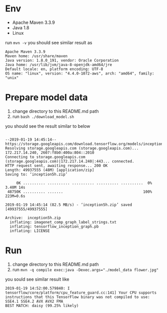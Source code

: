 
Env
=====
- Apache Maven 3.3.9
- Java 1.8
- Linux

run `mvn -v` you should see similar result as 

```
Apache Maven 3.3.9
Maven home: /usr/share/maven
Java version: 1.8.0_191, vendor: Oracle Corporation
Java home: /usr/lib/jvm/java-8-openjdk-amd64/jre
Default locale: en, platform encoding: UTF-8
OS name: "linux", version: "4.4.0-1072-aws", arch: "amd64", family: "unix"
```

Prepare model data
=====

1. change directory to this README.md path
2. run `bash ./download_model.sh`

you should see the result similar to below

```

--2019-01-19 14:45:14--  https://storage.googleapis.com/download.tensorflow.org/models/inception5h.zip
Resolving storage.googleapis.com (storage.googleapis.com)... 172.217.14.240, 2607:f8b0:400a:804::2010
Connecting to storage.googleapis.com (storage.googleapis.com)|172.217.14.240|:443... connected.
HTTP request sent, awaiting response... 200 OK
Length: 49937555 (48M) [application/zip]
Saving to: ‘inception5h.zip’

     0K .......... .......... .......... .......... ..........  0% 3.40M 14s
 48750K .......... .......                                    100%  223M=0.6s

2019-01-19 14:45:14 (82.5 MB/s) - ‘inception5h.zip’ saved [49937555/49937555]

Archive:  inception5h.zip
  inflating: imagenet_comp_graph_label_strings.txt  
  inflating: tensorflow_inception_graph.pb  
  inflating: LICENSE                 
```


Run
=====
1. change directory to this README.md path
2. run `mvn -q compile exec:java -Dexec.args="./model_data flower.jpg"`

you sould see similar result like

```
2019-01-19 14:52:00.579840: I tensorflow/core/platform/cpu_feature_guard.cc:141] Your CPU supports instructions that this TensorFlow binary was not compiled to use: SSE4.1 SSE4.2 AVX AVX2 FMA
BEST MATCH: daisy (99.25% likely)
```

